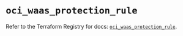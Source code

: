 # `oci_waas_protection_rule`

Refer to the Terraform Registry for docs: [`oci_waas_protection_rule`](https://registry.terraform.io/providers/oracle/oci/7.19.0/docs/resources/waas_protection_rule).
